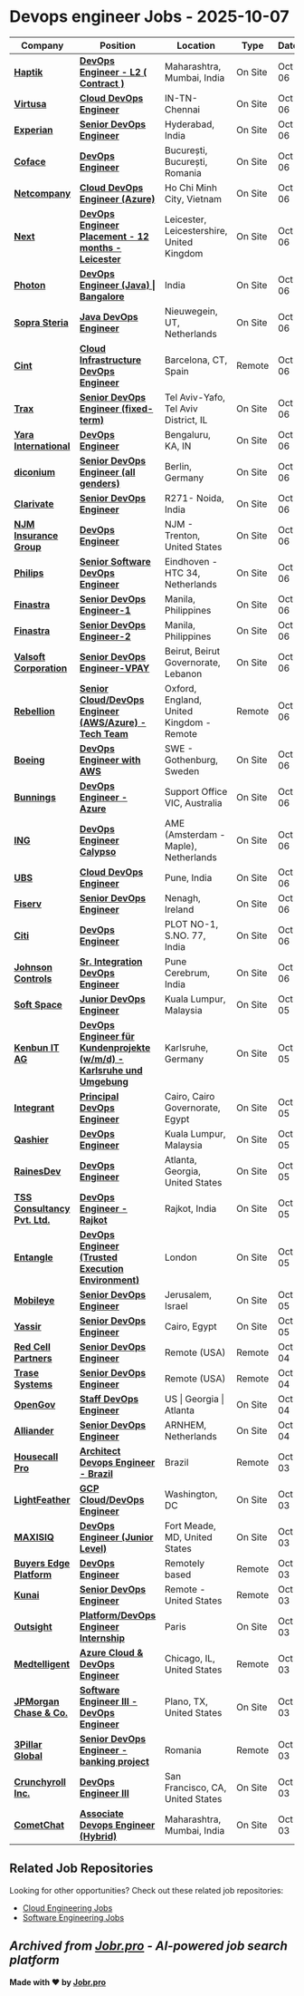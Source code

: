 # Devops engineer Jobs - 2025-10-07

| Company | Position | Location | Type | Date |
| ------- | -------- | -------- | ---- | ------ |
| **[Haptik](https://www.haptik.ai/)** | **[DevOps Engineer - L2 ( Contract )](https://jobr.pro/job/29442868/devops-engineer-l2-contract-?utm_source=github&utm_medium=repo&utm_campaign=github-devops-jobs)** | Maharashtra, Mumbai, India | On Site | Oct 06 |
| **[Virtusa](https://www.virtusa.com/)** | **[Cloud DevOps Engineer](https://jobr.pro/job/29439533/cloud-devops-engineer?utm_source=github&utm_medium=repo&utm_campaign=github-devops-jobs)** | IN-TN-Chennai | On Site | Oct 06 |
| **[Experian](https://www.experian.com/)** | **[Senior DevOps Engineer](https://jobr.pro/job/29437766/senior-devops-engineer?utm_source=github&utm_medium=repo&utm_campaign=github-devops-jobs)** | Hyderabad, India | On Site | Oct 06 |
| **[Coface](https://www.coface.com)** | **[DevOps Engineer](https://jobr.pro/job/29437768/devops-engineer?utm_source=github&utm_medium=repo&utm_campaign=github-devops-jobs)** | București, București, Romania | On Site | Oct 06 |
| **[Netcompany](https://www.netcompany.com)** | **[Cloud DevOps Engineer (Azure)](https://jobr.pro/job/29437333/cloud-devops-engineer-azure?utm_source=github&utm_medium=repo&utm_campaign=github-devops-jobs)** | Ho Chi Minh City, Vietnam | On Site | Oct 06 |
| **[Next](https://www.next.co.uk/)** | **[DevOps Engineer Placement - 12 months - Leicester](https://jobr.pro/job/29443514/devops-engineer-placement-12-months-leicester?utm_source=github&utm_medium=repo&utm_campaign=github-devops-jobs)** | Leicester, Leicestershire, United Kingdom | On Site | Oct 06 |
| **[Photon](https://www.photon.com/)** | **[DevOps Engineer (Java) \| Bangalore](https://jobr.pro/job/29441471/devops-engineer-java-bangalore?utm_source=github&utm_medium=repo&utm_campaign=github-devops-jobs)** | India | On Site | Oct 06 |
| **[Sopra Steria](https://www.soprasteria.com)** | **[Java DevOps Engineer](https://jobr.pro/job/29422219/java-devops-engineer?utm_source=github&utm_medium=repo&utm_campaign=github-devops-jobs)** | Nieuwegein, UT, Netherlands | On Site | Oct 06 |
| **[Cint](https://www.cint.com)** | **[Cloud Infrastructure DevOps Engineer](https://jobr.pro/job/29421647/cloud-infrastructure-devops-engineer?utm_source=github&utm_medium=repo&utm_campaign=github-devops-jobs)** | Barcelona, CT, Spain | Remote | Oct 06 |
| **[Trax](https://www.traxretail.com/)** | **[Senior DevOps Engineer (fixed-term)](https://jobr.pro/job/29445167/senior-devops-engineer-fixed-term?utm_source=github&utm_medium=repo&utm_campaign=github-devops-jobs)** | Tel Aviv-Yafo, Tel Aviv District, IL | On Site | Oct 06 |
| **[Yara International](https://www.yara.com/)** | **[DevOps Engineer](https://jobr.pro/job/29421845/devops-engineer?utm_source=github&utm_medium=repo&utm_campaign=github-devops-jobs)** | Bengaluru, KA, IN | On Site | Oct 06 |
| **[diconium](https://diconium.com/)** | **[Senior DevOps Engineer (all genders)](https://jobr.pro/job/29458476/senior-devops-engineer-all-genders?utm_source=github&utm_medium=repo&utm_campaign=github-devops-jobs)** | Berlin, Germany | On Site | Oct 06 |
| **[Clarivate](https://www.clarivate.com/)** | **[Senior DevOps Engineer](https://jobr.pro/job/29454865/senior-devops-engineer?utm_source=github&utm_medium=repo&utm_campaign=github-devops-jobs)** | R271- Noida, India | On Site | Oct 06 |
| **[NJM Insurance Group](https://www.njm.com/)** | **[DevOps Engineer](https://jobr.pro/job/29462027/devops-engineer?utm_source=github&utm_medium=repo&utm_campaign=github-devops-jobs)** | NJM - Trenton, United States | On Site | Oct 06 |
| **[Philips](https://www.philips.com/)** | **[Senior Software DevOps Engineer](https://jobr.pro/job/29426102/senior-software-devops-engineer?utm_source=github&utm_medium=repo&utm_campaign=github-devops-jobs)** | Eindhoven - HTC 34, Netherlands | On Site | Oct 06 |
| **[Finastra](https://www.finastra.com/)** | **[Senior DevOps Engineer-1](https://jobr.pro/job/29426720/senior-devops-engineer-1?utm_source=github&utm_medium=repo&utm_campaign=github-devops-jobs)** | Manila, Philippines | On Site | Oct 06 |
| **[Finastra](https://www.finastra.com/)** | **[Senior DevOps Engineer-2](https://jobr.pro/job/29426721/senior-devops-engineer-2?utm_source=github&utm_medium=repo&utm_campaign=github-devops-jobs)** | Manila, Philippines | On Site | Oct 06 |
| **[Valsoft Corporation](https://www.valsoftcorp.com/)** | **[Senior DevOps Engineer-VPAY](https://jobr.pro/job/29427515/senior-devops-engineer-vpay?utm_source=github&utm_medium=repo&utm_campaign=github-devops-jobs)** | Beirut, Beirut Governorate, Lebanon | On Site | Oct 06 |
| **[Rebellion](https://rebellion.com/)** | **[Senior Cloud/DevOps Engineer (AWS/Azure) - Tech Team](https://jobr.pro/job/29434144/senior-clouddevops-engineer-awsazure-tech-team?utm_source=github&utm_medium=repo&utm_campaign=github-devops-jobs)** | Oxford, England, United Kingdom - Remote | Remote | Oct 06 |
| **[Boeing](https://www.boeing.com/)** | **[DevOps Engineer with AWS](https://jobr.pro/job/29435693/devops-engineer-with-aws?utm_source=github&utm_medium=repo&utm_campaign=github-devops-jobs)** | SWE - Gothenburg, Sweden | On Site | Oct 06 |
| **[Bunnings](https://www.bunnings.com.au/)** | **[DevOps Engineer - Azure](https://jobr.pro/job/29441528/devops-engineer-azure?utm_source=github&utm_medium=repo&utm_campaign=github-devops-jobs)** | Support Office VIC, Australia | On Site | Oct 06 |
| **[ING](https://www.ing.com/)** | **[DevOps Engineer Calypso](https://jobr.pro/job/29465366/devops-engineer-calypso?utm_source=github&utm_medium=repo&utm_campaign=github-devops-jobs)** | AME (Amsterdam - Maple), Netherlands | On Site | Oct 06 |
| **[UBS](https://www.ubs.com/)** | **[Cloud DevOps Engineer](https://jobr.pro/job/29439923/cloud-devops-engineer?utm_source=github&utm_medium=repo&utm_campaign=github-devops-jobs)** | Pune, India | On Site | Oct 06 |
| **[Fiserv](https://www.fiserv.com/)** | **[Senior DevOps Engineer](https://jobr.pro/job/29453663/senior-devops-engineer?utm_source=github&utm_medium=repo&utm_campaign=github-devops-jobs)** | Nenagh, Ireland | On Site | Oct 06 |
| **[Citi](https://www.citigroup.com/)** | **[DevOps Engineer](https://jobr.pro/job/29461987/devops-engineer?utm_source=github&utm_medium=repo&utm_campaign=github-devops-jobs)** | PLOT NO-1, S.NO. 77, India | On Site | Oct 06 |
| **[Johnson Controls](https://www.johnsoncontrols.com/)** | **[Sr. Integration DevOps Engineer](https://jobr.pro/job/29460551/sr-integration-devops-engineer?utm_source=github&utm_medium=repo&utm_campaign=github-devops-jobs)** | Pune Cerebrum, India | On Site | Oct 06 |
| **[Soft Space](https://www.softspace.com.my/)** | **[Junior DevOps Engineer](https://jobr.pro/job/29453033/junior-devops-engineer?utm_source=github&utm_medium=repo&utm_campaign=github-devops-jobs)** | Kuala Lumpur, Malaysia | On Site | Oct 05 |
| **[Kenbun IT AG](https://kenbun.de)** | **[DevOps Engineer für Kundenprojekte (w/m/d) - Karlsruhe und Umgebung](https://jobr.pro/job/29436791/devops-engineer-fur-kundenprojekte-wmd-karlsruhe-und-umgebung?utm_source=github&utm_medium=repo&utm_campaign=github-devops-jobs)** | Karlsruhe, Germany | On Site | Oct 05 |
| **[Integrant](https://integrant.com/)** | **[Principal DevOps Engineer](https://jobr.pro/job/29436693/principal-devops-engineer?utm_source=github&utm_medium=repo&utm_campaign=github-devops-jobs)** | Cairo, Cairo Governorate, Egypt | On Site | Oct 05 |
| **[Qashier](https://qashier.com/)** | **[DevOps Engineer](https://jobr.pro/job/29435614/devops-engineer?utm_source=github&utm_medium=repo&utm_campaign=github-devops-jobs)** | Kuala Lumpur, Malaysia | On Site | Oct 05 |
| **[RainesDev](https://www.rainesdev.com)** | **[DevOps Engineer](https://jobr.pro/job/29431526/devops-engineer?utm_source=github&utm_medium=repo&utm_campaign=github-devops-jobs)** | Atlanta, Georgia, United States | On Site | Oct 05 |
| **[TSS Consultancy Pvt. Ltd.](https://www.trackwizz.com/)** | **[DevOps Engineer - Rajkot](https://jobr.pro/job/29423487/devops-engineer-rajkot?utm_source=github&utm_medium=repo&utm_campaign=github-devops-jobs)** | Rajkot, India | On Site | Oct 05 |
| **[Entangle](https://www.entangle.fi/)** | **[DevOps Engineer (Trusted Execution Environment)](https://jobr.pro/job/29418099/devops-engineer-trusted-execution-environment?utm_source=github&utm_medium=repo&utm_campaign=github-devops-jobs)** | London | On Site | Oct 05 |
| **[Mobileye](https://www.mobileye.com/)** | **[Senior DevOps Engineer](https://jobr.pro/job/29421249/senior-devops-engineer?utm_source=github&utm_medium=repo&utm_campaign=github-devops-jobs)** | Jerusalem, Israel | On Site | Oct 05 |
| **[Yassir](https://yassir.com)** | **[Senior DevOps Engineer](https://jobr.pro/job/29416294/senior-devops-engineer?utm_source=github&utm_medium=repo&utm_campaign=github-devops-jobs)** | Cairo, Egypt | On Site | Oct 05 |
| **[Red Cell Partners](https://www.redcellpartners.com/)** | **[Senior DevOps Engineer](https://jobr.pro/job/29417860/senior-devops-engineer?utm_source=github&utm_medium=repo&utm_campaign=github-devops-jobs)** | Remote (USA) | Remote | Oct 04 |
| **[Trase Systems](https://www.trasesystems.com/)** | **[Senior DevOps Engineer](https://jobr.pro/job/29419628/senior-devops-engineer?utm_source=github&utm_medium=repo&utm_campaign=github-devops-jobs)** | Remote (USA) | Remote | Oct 04 |
| **[OpenGov](https://opengov.com/)** | **[Staff DevOps Engineer](https://jobr.pro/job/29359691/staff-devops-engineer?utm_source=github&utm_medium=repo&utm_campaign=github-devops-jobs)** | US \| Georgia \| Atlanta | On Site | Oct 04 |
| **[Alliander](https://www.werkenbij.alliander.com/)** | **[Senior DevOps Engineer](https://jobr.pro/job/29406122/senior-devops-engineer?utm_source=github&utm_medium=repo&utm_campaign=github-devops-jobs)** | ARNHEM, Netherlands | On Site | Oct 04 |
| **[Housecall Pro](https://www.housecallpro.com/)** | **[Architect Devops Engineer - Brazil](https://jobr.pro/job/29364079/architect-devops-engineer-brazil?utm_source=github&utm_medium=repo&utm_campaign=github-devops-jobs)** | Brazil | Remote | Oct 03 |
| **[LightFeather](https://lightfeather.io/)** | **[GCP Cloud/DevOps Engineer](https://jobr.pro/job/29363605/gcp-clouddevops-engineer?utm_source=github&utm_medium=repo&utm_campaign=github-devops-jobs)** | Washington, DC | On Site | Oct 03 |
| **[MAXISIQ](https://www.maxisiq.com/)** | **[DevOps Engineer (Junior Level)](https://jobr.pro/job/29368804/devops-engineer-junior-level?utm_source=github&utm_medium=repo&utm_campaign=github-devops-jobs)** | Fort Meade, MD, United States | On Site | Oct 03 |
| **[Buyers Edge Platform](https://buyersedgeplatform.com/)** | **[DevOps Engineer](https://jobr.pro/job/29362643/devops-engineer?utm_source=github&utm_medium=repo&utm_campaign=github-devops-jobs)** | Remotely based | Remote | Oct 03 |
| **[Kunai](https://www.kunaico.com/)** | **[Senior DevOps Engineer](https://jobr.pro/job/29354523/senior-devops-engineer?utm_source=github&utm_medium=repo&utm_campaign=github-devops-jobs)** | Remote - United States | Remote | Oct 03 |
| **[Outsight](https://www.outsight.ai/)** | **[Platform/DevOps Engineer Internship](https://jobr.pro/job/29357653/platformdevops-engineer-internship?utm_source=github&utm_medium=repo&utm_campaign=github-devops-jobs)** | Paris | On Site | Oct 03 |
| **[Medtelligent](https://www.medtelligent.com/)** | **[Azure Cloud & DevOps Engineer](https://jobr.pro/job/29349575/azure-cloud-devops-engineer?utm_source=github&utm_medium=repo&utm_campaign=github-devops-jobs)** | Chicago, IL, United States | Remote | Oct 03 |
| **[JPMorgan Chase & Co.](https://www.jpmorganchase.com/)** | **[Software Engineer III - DevOps Engineer](https://jobr.pro/job/29392312/software-engineer-iii-devops-engineer?utm_source=github&utm_medium=repo&utm_campaign=github-devops-jobs)** | Plano, TX, United States | On Site | Oct 03 |
| **[3Pillar Global](https://www.3pillarglobal.com/)** | **[Senior DevOps Engineer - banking project](https://jobr.pro/job/29354764/senior-devops-engineer-banking-project?utm_source=github&utm_medium=repo&utm_campaign=github-devops-jobs)** | Romania | Remote | Oct 03 |
| **[Crunchyroll Inc.](https://www.crunchyroll.com/)** | **[DevOps Engineer III](https://jobr.pro/job/29358831/devops-engineer-iii?utm_source=github&utm_medium=repo&utm_campaign=github-devops-jobs)** | San Francisco, CA, United States | On Site | Oct 03 |
| **[CometChat](https://www.cometchat.com/)** | **[Associate Devops Engineer (Hybrid)](https://jobr.pro/job/29323939/associate-devops-engineer-hybrid?utm_source=github&utm_medium=repo&utm_campaign=github-devops-jobs)** | Maharashtra, Mumbai, India | On Site | Oct 03 |

## Related Job Repositories

Looking for other opportunities? Check out these related job repositories:

- [Cloud Engineering Jobs](https://github.com/jobs-jobr-pro/Cloud-Engineering-Jobs)
- [Software Engineering Jobs](https://github.com/jobs-jobr-pro/Software-Engineering-Jobs)



*Archived from [Jobr.pro](https://jobr.pro?utm_source=github&utm_medium=repo&utm_campaign=github-devops-jobs) - AI-powered job search platform*
---

**Made with ❤️ by [Jobr.pro](https://jobr.pro?utm_source=github&utm_medium=repo&utm_campaign=github-devops-jobs)**